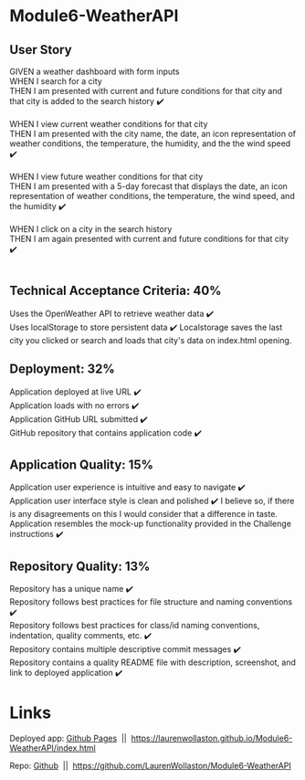 # Module6-WeatherAPI

## User Story
GIVEN a weather dashboard with form inputs <br>
WHEN I search for a city<br>
THEN I am presented with current and future conditions for that city and that city is added to the search history ✔️ <br><br>
WHEN I view current weather conditions for that city <br>
THEN I am presented with the city name, the date, an icon representation of weather conditions, the temperature, the humidity, and the the wind speed ✔️<br><br>
WHEN I view future weather conditions for that city<br>
THEN I am presented with a 5-day forecast that displays the date, an icon representation of weather conditions, the temperature, the wind speed, and the humidity ✔️<br><br>
WHEN I click on a city in the search history<br>
THEN I am again presented with current and future conditions for that city ✔️<br><br>

## Technical Acceptance Criteria: 40%
Uses the OpenWeather API to retrieve weather data ✔️<br>
Uses localStorage to store persistent data ✔️ Localstorage saves the last city you clicked or search and loads that city's data on index.html opening.<br>

## Deployment: 32%
Application deployed at live URL ✔️<br>
Application loads with no errors ✔️<br>
Application GitHub URL submitted ✔️<br>
GitHub repository that contains application code ✔️<br>

## Application Quality: 15%
Application user experience is intuitive and easy to navigate ✔️<br>
Application user interface style is clean and polished ✔️ I believe so, if there is any disagreements on this I would consider that a difference in taste.<br>
Application resembles the mock-up functionality provided in the Challenge instructions ✔️<br>

## Repository Quality: 13%
Repository has a unique name ✔️<br>
Repository follows best practices for file structure and naming conventions ✔️<br>
Repository follows best practices for class/id naming conventions, indentation, quality comments, etc. ✔️<br>
Repository contains multiple descriptive commit messages ✔️<br>
Repository contains a quality README file with description, screenshot, and link to deployed application ✔️<br>

# Links
Deployed app: [Github Pages](https://laurenwollaston.github.io/Module6-WeatherAPI/index.html)  ||  https://laurenwollaston.github.io/Module6-WeatherAPI/index.html<br>

Repo: [Github](https://github.com/LaurenWollaston/Module6-WeatherAPI)  ||  https://github.com/LaurenWollaston/Module6-WeatherAPI
